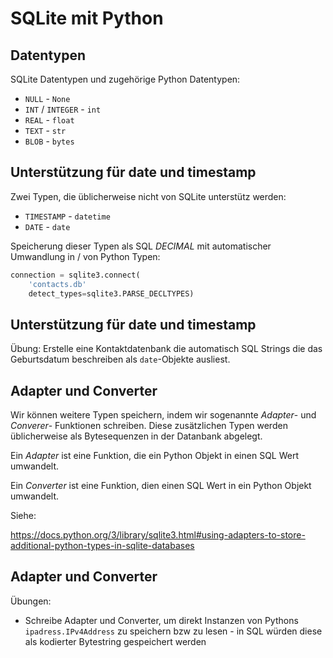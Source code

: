 # SQLite mit Python

## Datentypen

SQLite Datentypen und zugehörige Python Datentypen:

- `NULL` - `None`
- `INT` / `INTEGER` - `int`
- `REAL` - `float`
- `TEXT` - `str`
- `BLOB` - `bytes`

## Unterstützung für date und timestamp

Zwei Typen, die üblicherweise nicht von SQLite unterstütz werden:

- `TIMESTAMP` - `datetime`
- `DATE` - `date`

Speicherung dieser Typen als SQL _DECIMAL_ mit automatischer Umwandlung in / von Python Typen:

```py
connection = sqlite3.connect(
    'contacts.db'
    detect_types=sqlite3.PARSE_DECLTYPES)
```

## Unterstützung für date und timestamp

Übung: Erstelle eine Kontaktdatenbank die automatisch SQL Strings die das Geburtsdatum beschreiben als `date`-Objekte ausliest.

## Adapter und Converter

Wir können weitere Typen speichern, indem wir sogenannte _Adapter_- und _Converer_- Funktionen schreiben. Diese zusätzlichen Typen werden üblicherweise als Bytesequenzen in der Datanbank abgelegt.

Ein _Adapter_ ist eine Funktion, die ein Python Objekt in einen SQL Wert umwandelt.

Ein _Converter_ ist eine Funktion, dien einen SQL Wert in ein Python Objekt umwandelt.

Siehe:

https://docs.python.org/3/library/sqlite3.html#using-adapters-to-store-additional-python-types-in-sqlite-databases

## Adapter und Converter

Übungen:

- Schreibe Adapter und Converter, um direkt Instanzen von Pythons `ipadress.IPv4Address` zu speichern bzw zu lesen - in SQL würden diese als kodierter Bytestring gespeichert werden
